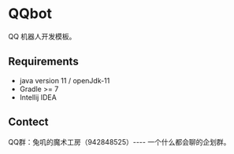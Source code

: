 # QQbot
QQ 机器人开发模板。

## Requirements
- java version 11 / openJdk-11
- Gradle >= 7
- Intellij IDEA

## Contect
QQ群：兔叽的魔术工房（942848525）---- 一个什么都会聊的企划群。
